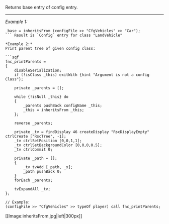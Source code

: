 Returns base entry of config entry.


---
*Example 1:*
```sqf
_base = inheritsFrom (configFile >> "CfgVehicles" >> "Car");
``` Result is `Config` entry for class "LandVehicle"

*Example 2:*
Print parent tree of given config class:

```sqf
fnc_printParents =
{
	disableSerialization;
	if (!isClass _this) exitWith {hint "Argument is not a config Class"};
	
	private _parents = [];
	
	while {!isNull _this} do
	{
		_parents pushBack configName _this;
		_this = inheritsFrom _this;
	};
	
	reverse _parents;
	
	private _tv = findDisplay 46 createDisplay "RscDisplayEmpty" ctrlCreate ["RscTree", -1];
	_tv ctrlSetPosition [0,0,1,1];
	_tv ctrlSetBackgroundColor [0,0,0,0.5];
	_tv ctrlCommit 0;
	
	private _path = [];
	{
		_tv tvAdd [_path, _x];
		_path pushBack 0;
	} 
	forEach _parents;
	
	tvExpandAll _tv;
};

// Example:
(configFile >> "CfgVehicles" >> typeOf player) call fnc_printParents;
```
[[Image:inheritsFrom.jpg|left|300px]]